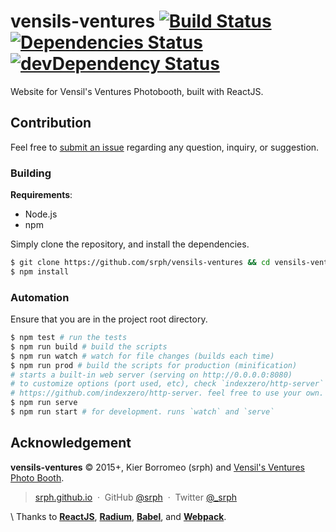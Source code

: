 # vensils-ventures [![Build Status](https://travis-ci.org/srph/vensils-ventures.svg?branch=master)](https://travis-ci.org/srph/vensils-ventures?branch=master) [![Dependencies Status](https://david-dm.org/srph/vensils-ventures.svg)](https://david-dm.org/srph/vensils-ventures.svg) [![devDependency Status](https://david-dm.org/srph/vensils-ventures/dev-status.svg)](https://david-dm.org/cdnjs/cdnjs#info=devDependencies)

Website for Vensil's Ventures Photobooth, built with ReactJS.

## Contribution

Feel free to [submit an issue](https://github.com/srph/vensils-ventures/issues/) regarding any question, inquiry, or suggestion.

### Building

**Requirements**:
- Node.js
- npm

Simply clone the repository, and install the dependencies.

```bash
$ git clone https://github.com/srph/vensils-ventures && cd vensils-ventures
$ npm install
```

### Automation

Ensure that you are in the project root directory.

```bash
$ npm test # run the tests
$ npm run build # build the scripts
$ npm run watch # watch for file changes (builds each time)
$ npm run prod # build the scripts for production (minification)
# starts a built-in web server (serving on http://0.0.0.0:8080)
# to customize options (port used, etc), check `indexzero/http-server`
# https://github.com/indexzero/http-server. feel free to use your own.
$ npm run serve
$ npm run start # for development. runs `watch` and `serve`
```

## Acknowledgement

**vensils-ventures** © 2015+, Kier Borromeo (srph) and [Vensil's Ventures Photo Booth](https://www.facebook.com/vensilsventuresPHOTOBOOTH).

> [srph.github.io](http://srph.github.io) &nbsp;&middot;&nbsp;
> GitHub [@srph](https://github.com/srph) &nbsp;&middot;&nbsp;
> Twitter [@_srph](https://twitter.com/_srph)

\ Thanks to **[ReactJS](https://facebook.github.io/react)**, **[Radium](https://github.com/FormidableLabs/radium)**, **[Babel](https://babeljs.io)**, and **[Webpack](https://webpack.github.io)**.